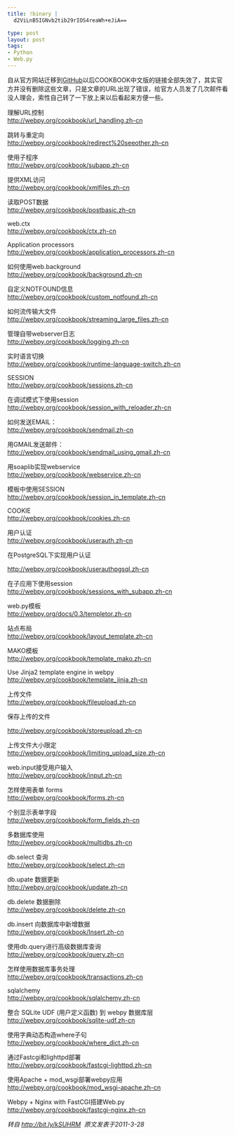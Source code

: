 ```yaml
--- 
title: !binary |
  d2ViLnB5IGNvb2tib29rIOS4reaWh+eJiA==

type: post
layout: post
tags: 
- Python
- Web.py
---
```

<p>自从官方网站迁移到<a href="https://github.com/">GitHub</a>以后COOKBOOK中文版的链接全部失效了，其实官方并没有删除这些文章，只是文章的URL出现了错误，给官方人员发了几次邮件看没人理会，索性自己转了一下放上来以后看起来方便一些。</p>  <p>理解URL控制   <br /><a href="http://webpy.org/cookbook/url_handling.zh-cn">http://webpy.org/cookbook/url_handling.zh-cn</a></p>  <p>跳转与重定向   <br /><a href="http://webpy.org/cookbook/redirect%20seeother.zh-cn">http://webpy.org/cookbook/redirect%20seeother.zh-cn</a></p>  <p>使用子程序   <br /><a href="http://webpy.org/cookbook/subapp.zh-cn">http://webpy.org/cookbook/subapp.zh-cn</a></p>  <p>提供XML访问   <br /><a href="http://webpy.org/cookbook/subapp.zh-cn">http://webpy.org/cookbook/xmlfiles.zh-cn</a></p>  <p>读取POST数据   <br /><a href="http://webpy.org/cookbook/postbasic.zh-cn">http://webpy.org/cookbook/postbasic.zh-cn</a></p>  <p>web.ctx   <br /><a href="http://webpy.org/cookbook/ctx.zh-cn">http://webpy.org/cookbook/ctx.zh-cn</a></p>  <p>Application processors   <br /><a href="http://webpy.org/cookbook/application_processors.zh-cn">http://webpy.org/cookbook/application_processors.zh-cn</a></p>  <p>如何使用web.background   <br /><a href="http://webpy.org/cookbook/background.zh-cn">http://webpy.org/cookbook/background.zh-cn</a></p>  <p>自定义NOTFOUND信息   <br /><a href="http://webpy.org/cookbook/custom_notfound.zh-cn">http://webpy.org/cookbook/custom_notfound.zh-cn</a></p>  <p>如何流传输大文件   <br /><a href="http://webpy.org/cookbook/streaming_large_files.zh-cn">http://webpy.org/cookbook/streaming_large_files.zh-cn</a></p>  <p>管理自带webserver日志   <br /><a href="http://webpy.org/cookbook/logging.zh-cn">http://webpy.org/cookbook/logging.zh-cn</a></p>  <p>实时语言切换   <br /><a href="http://webpy.org/cookbook/runtime-language-switch.zh-cn">http://webpy.org/cookbook/runtime-language-switch.zh-cn</a></p>  <p>SESSION   <br /><a href="http://webpy.org/cookbook/sessions.zh-cn">http://webpy.org/cookbook/sessions.zh-cn</a></p>  <p>在调试模式下使用session   <br /><a href="http://webpy.org/cookbook/session_with_reloader.zh-cn">http://webpy.org/cookbook/session_with_reloader.zh-cn</a></p>  <p>如何发送EMAIL：   <br /><a href="http://webpy.org/cookbook/sendmail.zh-cn">http://webpy.org/cookbook/sendmail.zh-cn</a></p>  <p>用GMAIL发送邮件：   <br /><a href="http://webpy.org/cookbook/sendmail_using_gmail.zh-cn">http://webpy.org/cookbook/sendmail_using_gmail.zh-cn</a></p>  <p>用soaplib实现webservice   <br /><a href="http://webpy.org/cookbook/webservice.zh-cn">http://webpy.org/cookbook/webservice.zh-cn</a></p>  <p>模板中使用SESSION   <br /><a href="http://webpy.org/cookbook/session_in_template.zh-cn">http://webpy.org/cookbook/session_in_template.zh-cn</a></p>  <p>COOKIE   <br /><a href="http://webpy.org/cookbook/cookies.zh-cn">http://webpy.org/cookbook/cookies.zh-cn</a></p>  <p>用户认证   <br /><a href="http://webpy.org/cookbook/userauth.zh-cn">http://webpy.org/cookbook/userauth.zh-cn</a></p>  <p>在PostgreSQL下实现用户认证<a href="http://webpy.org/cookbook/userauthpgsql.zh-cn"></a></p>  <p><a href="http://webpy.org/cookbook/userauthpgsql.zh-cn"></a></p>  <p><a href="http://webpy.org/cookbook/userauthpgsql.zh-cn">http://webpy.org/cookbook/userauthpgsql.zh-cn</a></p>  <p>在子应用下使用session   <br /><a href="http://webpy.org/cookbook/sessions_with_subapp.zh-cn">http://webpy.org/cookbook/sessions_with_subapp.zh-cn</a></p>  <p>web.py模板   <br /><a href="http://webpy.org/docs/0.3/templetor.zh-cn">http://webpy.org/docs/0.3/templetor.zh-cn</a></p>  <p>站点布局   <br /><a href="http://webpy.org/cookbook/layout_template.zh-cn">http://webpy.org/cookbook/layout_template.zh-cn</a></p>  <p>MAKO模板   <br /><a href="http://webpy.org/cookbook/template_mako.zh-cn">http://webpy.org/cookbook/template_mako.zh-cn</a></p>  <p>Use Jinja2 template engine in webpy   <br /><a href="http://webpy.org/cookbook/template_jinja.zh-cn">http://webpy.org/cookbook/template_jinja.zh-cn</a></p>  <p>上传文件   <br /><a href="http://webpy.org/cookbook/fileupload.zh-cn">http://webpy.org/cookbook/fileupload.zh-cn</a></p>  <p>保存上传的文件<a href="http://webpy.org/cookbook/storeupload.zh-cn"></a></p>  <p><a href="http://webpy.org/cookbook/storeupload.zh-cn"></a></p>  <p><a href="http://webpy.org/cookbook/storeupload.zh-cn">http://webpy.org/cookbook/storeupload.zh-cn</a></p>  <p>上传文件大小限定   <br /><a href="http://webpy.org/cookbook/limiting_upload_size.zh-cn">http://webpy.org/cookbook/limiting_upload_size.zh-cn</a></p>  <p>web.input接受用户输入   <br /><a href="http://webpy.org/cookbook/input.zh-cn">http://webpy.org/cookbook/input.zh-cn</a></p>  <p>怎样使用表单 forms   <br /><a href="http://webpy.org/cookbook/forms.zh-cn">http://webpy.org/cookbook/forms.zh-cn</a></p>  <p>个别显示表单字段   <br /><a href="http://webpy.org/cookbook/form_fields.zh-cn">http://webpy.org/cookbook/form_fields.zh-cn</a></p>  <p>多数据库使用   <br /><a href="http://webpy.org/cookbook/multidbs.zh-cn">http://webpy.org/cookbook/multidbs.zh-cn</a></p>  <p>db.select 查询   <br /><a href="http://webpy.org/cookbook/select.zh-cn">http://webpy.org/cookbook/select.zh-cn</a></p>  <p>db.upate 数据更新   <br /><a href="http://webpy.org/cookbook/update.zh-cn">http://webpy.org/cookbook/update.zh-cn</a></p>  <p>db.delete 数据删除   <br /><a href="http://webpy.org/cookbook/delete.zh-cn">http://webpy.org/cookbook/delete.zh-cn</a></p>  <p>db.insert 向数据库中新增数据   <br /><a href="http://webpy.org/cookbook/Insert.zh-cn">http://webpy.org/cookbook/Insert.zh-cn</a></p>  <p>使用db.query进行高级数据库查询   <br /><a href="http://webpy.org/cookbook/query.zh-cn">http://webpy.org/cookbook/query.zh-cn</a></p>  <p>怎样使用数据库事务处理   <br /><a href="http://webpy.org/cookbook/transactions.zh-cn">http://webpy.org/cookbook/transactions.zh-cn</a></p>  <p>sqlalchemy   <br /><a href="http://webpy.org/cookbook/sqlalchemy.zh-cn">http://webpy.org/cookbook/sqlalchemy.zh-cn</a></p>  <p>整合 SQLite UDF (用户定义函数) 到 webpy 数据库层   <br /><a href="http://webpy.org/cookbook/sqlite-udf.zh-cn">http://webpy.org/cookbook/sqlite-udf.zh-cn</a></p>  <p>使用字典动态构造where子句   <br /><a href="http://webpy.org/cookbook/where_dict.zh-cn">http://webpy.org/cookbook/where_dict.zh-cn</a></p>  <p>通过Fastcgi和lighttpd部署   <br /><a href="http://webpy.org/cookbook/fastcgi-lighttpd.zh-cn">http://webpy.org/cookbook/fastcgi-lighttpd.zh-cn</a></p>  <p>使用Apache + mod_wsgi部署webpy应用   <br /><a href="http://webpy.org/cookbook/mod_wsgi-apache.zh-cn">http://webpy.org/cookbook/mod_wsgi-apache.zh-cn</a></p>  <p>Webpy + Nginx with FastCGI搭建Web.py   <br /><a href="http://webpy.org/cookbook/fastcgi-nginx.zh-cn">http://webpy.org/cookbook/fastcgi-nginx.zh-cn</a></p>  <p><em>转自 </em><a title="http://bit.ly/kSUHRM" href="http://bit.ly/kSUHRM" target="_blank"><em>http://bit.ly/kSUHRM</em></a><em>  原文发表于2011-3-28</em></p>

